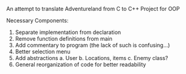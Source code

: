 An attempt to translate Adventureland from C to C++
Project for OOP

Necessary Components:
1. Separate implementation from declaration
2. Remove function definitions from main
3. Add commentary to program (the lack of such is confusing...)
4. Better selection menu
5. Add abstractions
   a. User
   b. Locations, items
   c. Enemy class?
6. General reorganization of code for better readability
 
